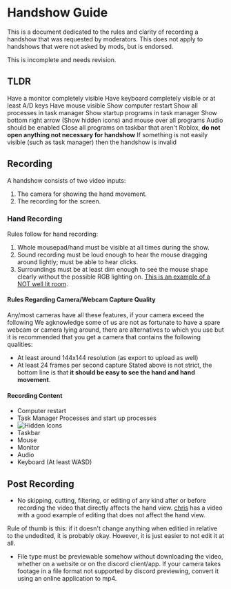 # Handshow Guide
This is a document dedicated to the rules and clarity of recording a handshow that was requested by moderators.
This does not apply to handshows that were not asked by mods, but is endorsed.

This is incomplete and needs revision.

## TLDR

Have a monitor completely visible
Have keyboard completely visible or at least A/D keys
Have mouse visible
Show computer restart
Show all processes in task manager
Show startup programs in task manager
Show bottom right arrow (Show hidden icons) and mouse over all programs
Audio should be enabled
Close all programs on taskbar that aren't Roblox, **do not open anything not necessary for handshow**
If something is not easily visible (such as task manager) then the handshow is invalid

## Recording

A handshow consists of two video inputs:
1. The camera for showing the hand movement.
2. The recording for the screen.

### Hand Recording
Rules follow for hand recording:
1. Whole mousepad/hand must be visible at all times during the show.
2. Sound recording must be loud enough to hear the mouse dragging around lightly; must be able to hear clicks.
3. Surroundings must be at least dim enough to see the mouse shape clearly without the possible RGB lighting on. [This is an example of a NOT well lit room](https://i.pinimg.com/originals/e6/d8/e8/e6d8e8488a1c1f7d35f8c3785bf3363e.jpg).
#### Rules Regarding Camera/Webcam Capture Quality
Any/most cameras have all these features, if your camera exceed the following
We agknowledge some of us are not as fortunate to have a spare webcam or camera lying around, there are alternatives to which you use but it is recommended that you get a camera that contains the following qualities:
- At least around 144x144 resolution (as export to upload as well)
- At least 24 frames per second capture
Stated above is not strict, the bottom line is that **it should be easy to see the hand and hand movement**.
#### Recording Content
- Computer restart
- Task Manager Processes and start up processes
- ![Hidden Icons](https://user-images.githubusercontent.com/60794909/110715522-635c2d80-81d3-11eb-8480-90c8071c9446.png)
- Taskbar
- Mouse
- Monitor
- Audio
- Keyboard (At least WASD)

## Post Recording
- No skipping, cutting, filtering, or editing of any kind after or before recording the video that directly affects the hand view.
[chris](https://www.youtube.com/watch?v=IOSiWzkuMz8) has a video with a good example of editing that does not affect the hand view.

Rule of thumb is this: if it doesn't change anything when editied in relative to the undedited, it is probably okay. However, it is just easier to not edit it at all.
- File type must be previewable somehow without downloading the video, whether on a website or on the discord client/app.
If your camera takes footage in a file format not supported by discord previewing, convert it using an online application to mp4.
